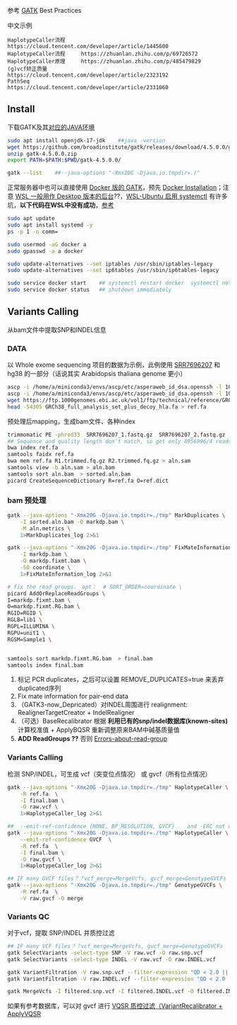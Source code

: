 

参考 [GATK](https://gatk.broadinstitute.org/hc/en-us) Best Practices


中文示例
```
HaplotypeCaller流程     https://cloud.tencent.com/developer/article/1445600
HaplotypeCaller流程     https://zhuanlan.zhihu.com/p/69726572
HaplotypeCaller原理     https://zhuanlan.zhihu.com/p/485479829
(g)vcf矫正质量          https://cloud.tencent.com/developer/article/2323192
PathSeq                https://cloud.tencent.com/developer/article/2331060
```


## Install

下载GATK及其[对应的JAVA环境](https://github.com/broadinstitute/gatk?tab=readme-ov-file#requirements)
```bash
sudo apt install openjdk-17-jdk    ##java -version
wget https://github.com/broadinstitute/gatk/releases/download/4.5.0.0/gatk-4.5.0.0.zip
unzip gatk-4.5.0.0.zip
export PATH=$PATH:$PWD/gatk-4.5.0.0/

gatk --list    ##--java-options "-Xmx20G -Djava.io.tmpdir=./" 
```



正常服务器中也可以直接使用 [Docker 版的 GATK](https://gatk.broadinstitute.org/hc/en-us/articles/360035889991--How-to-Run-GATK-in-a-Docker-container)，预先 [Docker Installation](https://docs.docker.com/engine/install/ubuntu/)；注意 [WSL 一般用作 Desktop 版本的后台](https://docs.docker.com/desktop/wsl/#turn-on-docker-desktop-wsl-2)??，[WSL-Ubuntu 启用 systemctl](https://learn.microsoft.com/zh-cn/windows/wsl/systemd) 有许多坑，**以下代码在WSL中没有成功**，[参考](https://blog.csdn.net/shizheng_Li/article/details/124364276)
```bash
sudo apt update
sudo apt install systemd -y
ps -p 1 -o comm=

sudo usermod -aG docker a
sudo gpasswd -a a docker  

sudo update-alternatives --set iptables /usr/sbin/iptables-legacy
sudo update-alternatives --set ip6tables /usr/sbin/ip6tables-legacy

sudo service docker start    ## systemctl restart docker  systemctl not avaliable
sudo service docker status   ## shutdown immediately
```


## Variants Calling

从bam文件中提取SNP和INDEL信息

### DATA

以 Whole exome sequencing 项目的数据为示例，此例使用 [SRR7696207](https://trace.ncbi.nlm.nih.gov/Traces/index.html?view=run_browser&acc=SRR7696207&display=metadata) 和 hg38 的一部分（话说其实 Arabidopsis thaliana genome 更小）


```bash
ascp -i /home/a/miniconda3/envs/ascp/etc/asperaweb_id_dsa.openssh -l 100M -QT -P33001 -k1 era-fasp@fasp.sra.ebi.ac.uk:/vol1/fastq/SRR769/007/SRR7696207/SRR7696207_1.fastq.gz ./
ascp -i /home/a/miniconda3/envs/ascp/etc/asperaweb_id_dsa.openssh -l 100M -QT -P33001 -k1 era-fasp@fasp.sra.ebi.ac.uk:/vol1/fastq/SRR769/007/SRR7696207/SRR7696207_2.fastq.gz ./
wget https://ftp.1000genomes.ebi.ac.uk/vol1/ftp/technical/reference/GRCh38_reference_genome/GRCh38_full_analysis_set_plus_decoy_hla.fa
head -54305 GRCh38_full_analysis_set_plus_decoy_hla.fa > ref.fa
```


预处理后mapping，生成bam文件、各种index

```bash
trimmomatic PE -phred33  SRR7696207_1.fastq.gz  SRR7696207_2.fastq.gz  R1.trimmed.fq.gz R1.U.fq.gz  R2.trimmed.fq.gz R2.U.fq.gz SLIDINGWINDOW:4:15 MINLEN:75   -summary summary.txt  -trimlog log.txt  -threads 64  -quiet
## Sequence and quality length don't match, so get only 8956996/4 reads
bwa index ref.fa 
samtools faidx ref.fa 
bwa mem ref.fa R1.trimmed.fq.gz R2.trimmed.fq.gz > aln.sam 
samtools view -b aln.sam > aln.bam
samtools sort aln.bam  > sorted.aln.bam
picard CreateSequenceDictionary R=ref.fa O=ref.dict
```


### bam 预处理

```bash
gatk --java-options "-Xmx20G -Djava.io.tmpdir=./tmp" MarkDuplicates \
    -I sorted.aln.bam -O markdp.bam \
    -M aln.metrics \
    1>MarkDuplicates_log 2>&1

gatk --java-options "-Xmx20G -Djava.io.tmpdir=./tmp" FixMateInformation \
    -I markdp.bam \
    -O markdp.fixmt.bam \
    -SO coordinate \
    1>FixMateInformation_log 2>&1 

# fix the read groups， opt：  # SORT_ORDER=coordinate \
picard AddOrReplaceReadGroups \
I=markdp.fixmt.bam \
O=markdp.fixmt.RG.bam \
RGID=RGID \
RGLB=lib1 \
RGPL=ILLUMINA \
RGPU=unit1 \
RGSM=Sample1 \


samtools sort markdp.fixmt.RG.bam  > final.bam
samtools index final.bam
```

1. 标记 PCR duplicates，之后可以设置 REMOVE_DUPLICATES=true 来丢弃duplicated序列
2. Fix mate information for pair-end data
3. （GATK3-now_Depricated）对INDEL周围进行 realignment: RealignerTargetCreator + IndelRealigner
4. （可选）BaseRecalibrator 根据 **利用已有的snp/indel数据库(known-sites)** 计算校准值  + ApplyBQSR 重新调整原来BAM中碱基质量值
5. **ADD ReadGroups ??** 否则 [Errors-about-read-group](https://gatk.broadinstitute.org/hc/en-us/articles/360035532352-Errors-about-read-group-RG-information)


### Variants Calling

检测 SNP/INDEL，可生成 vcf（突变位点情况） 或 gvcf（所有位点情况）
```bash
gatk --java-options "-Xmx20G -Djava.io.tmpdir=./tmp" HaplotypeCaller \
    -R ref.fa  \
    -I final.bam \
    -O raw.vcf \
    1>HaplotypeCaller_log 2>&1

##  --emit-ref-confidence {NONE, BP_RESOLUTION, GVCF}    and -ERC not working
gatk --java-options "-Xmx20G -Djava.io.tmpdir=./tmp" HaplotypeCaller \
    --emit-ref-confidence GVCF  \
    -R ref.fa  \
    -I final.bam \
    -O raw.gvcf \
    1>HaplotypeCaller_log 2>&1    

## IF many GVCF files？？vcf_merge=MergeVcfs, gvcf_merge=GenotypeGVCFs
gatk --java-options "-Xmx20G -Djava.io.tmpdir=./tmp" GenotypeGVCFs \
    -R ref.fa  \
    -V raw.gvcf -O merge
```


### Variants QC
对于vcf，提取 SNP/INDEL 并质控过滤
```bash
## IF many VCF files？？vcf_merge=MergeVcfs, gvcf_merge=GenotypeGVCFs
gatk SelectVariants -select-type SNP -V raw.vcf -O raw.snp.vcf
gatk SelectVariants -select-type INDEL -V raw.vcf -O raw.INDEL.vcf

gatk VariantFiltration -V raw.snp.vcf --filter-expression "QD < 2.0 || MQ < 40.0 || FS > 60.0 || SOR > 3.0 || MQRankSum < -12.5 || ReadPosRankSum < -8.0" --filter-name "PASS" -O filtered.snp.vcf
gatk VariantFiltration -V raw.INDEL.vcf --filter-expression "QD < 2.0 || FS > 200.0 || SOR > 10.0 || MQRankSum < -12.5 || ReadPosRankSum < -8.0" --filter-name "PASS" -O filtered.INDEL.vcf

gatk MergeVcfs -I filtered.snp.vcf -I filtered.INDEL.vcf -O filtered.INDEL_SNP.vcf
```

如果有参考数据库，可以对 gvcf 进行 [VQSR 质控过滤（VariantRecalibrator + ApplyVQSR](https://cloud.tencent.com/developer/article/2323192)

